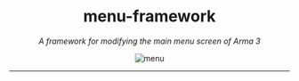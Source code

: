 <div align="center">
  <h1>menu-framework</h1>
  <p>
    <i>A framework for modifying the main menu screen of Arma 3</i>
  </p>

  ![menu](https://github.com/SilenceIsFatto/menu-framework/assets/78276788/cbde9452-f69c-46a9-a367-db52b9dcb31b)

  ***

</div>

